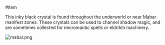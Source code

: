 #item 

This inky black crystal is found throughout the underworld or near Mabar manifest zones. These crystals can be used to channel shadow magic, and are sometimes collected for necromantic spells or eldritch machinery.

![mabar.png](Mabar%20Crystal%203f00e83d6ea346258060e27275343854/mabar.png)